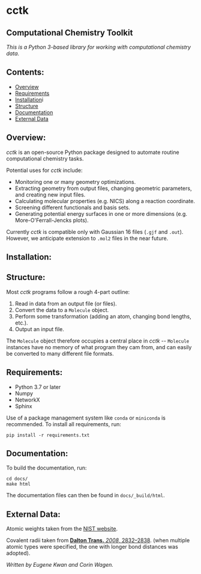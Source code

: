 # cctk
## Computational Chemistry Toolkit

*This is a Python 3-based library for working with computational chemistry data*.

## Contents: 
 - [Overview](#overview) 
 - [Requirements](#requirements)
 - [Installation](#installation)i
 - [Structure](#structure)
 - [Documentation](#requirements)
 - [External Data](#external-data)

## Overview:

*cctk* is an open-source Python package designed to automate routine computational chemistry tasks. 

Potential uses for *cctk* include: 
 - Monitoring one or many geometry optimizations. 
 - Extracting geometry from output files, changing geometric parameters, and creating new input files. 
 - Calculating molecular properties (e.g. NICS) along a reaction coordinate. 
 - Screening different functionals and basis sets. 
 - Generating potential energy surfaces in one or more dimensions (e.g. More-O'Ferrall-Jencks plots). 
 
 Currently *cctk* is compatible only with Gaussian 16 files (`.gjf` and `.out`). However, we anticipate extension to `.mol2` files in the near future.   

## Installation:

## Structure: 

Most *cctk* programs follow a rough 4-part outline: 

1. Read in data from an output file (or files). 
1. Convert the data to a `Molecule` object. 
1. Perform some transformation (adding an atom, changing bond lengths, etc.). 
1. Output an input file. 

The `Molecule` object therefore occupies a central place in *cctk* -- `Molecule` instances have no memory of what program they cam from, and can easily be converted to many different file formats. 

## Requirements:
* Python 3.7 or later
* Numpy
* NetworkX
* Sphinx

Use of a package management system like `conda` or `miniconda` is recommended. To install all requirements, run:

```
pip install -r requirements.txt
```

## Documentation:

To build the documentation, run: 

```
cd docs/
make html
```

The documentation files can then be found in `docs/_build/html`.

## External Data:

Atomic weights taken from the [NIST website](https://physics.nist.gov/cgi-bin/Compositions/stand_alone.pl?ele=&all=all&ascii=ascii2&isotype=some). 

Covalent radii taken from [**Dalton Trans.** *2008*, 2832&ndash;2838](https://pubs.rsc.org/en/content/articlelanding/2008/dt/b801115j#!divAbstract). (when multiple atomic types were specified, the one with longer bond distances was adopted).

*Written by Eugene Kwan and Corin Wagen.*
